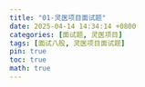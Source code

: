 ```yaml
---
title: "01-灵医项目面试题"
date: 2025-04-14 14:34:14 +0800
categories: [面试题, 灵医项目]
tags: [面试八股, 灵医项目面试题]
pin: true
toc: true
math: true
---
```

